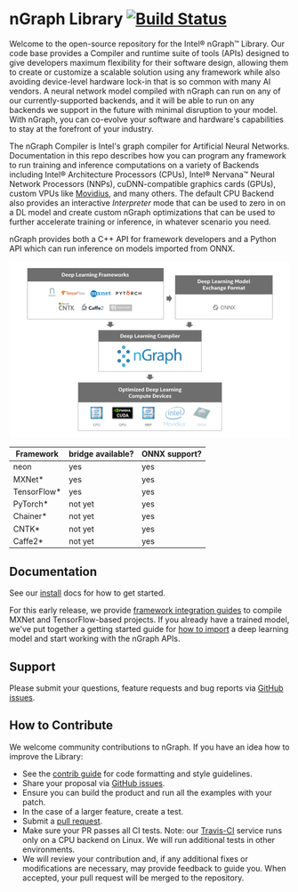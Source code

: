 # nGraph Library [![Build Status][build-status-badge]][build-status]


Welcome to the open-source repository for the Intel® nGraph™ Library. Our code 
base provides a Compiler and runtime suite of tools (APIs) designed to give 
developers maximum flexibility for their software design, allowing them to 
create or customize a scalable solution using any framework while also avoiding 
device-level hardware lock-in that is so common with many AI vendors. A neural 
network model compiled with nGraph can run on any of our currently-supported 
backends, and it will be able to run on any backends we support in the future 
with minimal disruption to your model. With nGraph, you can co-evolve your 
software and hardware's capabilities to stay at the forefront of your industry. 

The nGraph Compiler is Intel's graph compiler for Artificial Neural Networks. 
Documentation in this repo describes how you can program any framework 
to run training and inference computations on a variety of Backends including 
Intel® Architecture Processors (CPUs), Intel® Nervana™ Neural Network Processors 
(NNPs), cuDNN-compatible graphics cards (GPUs), custom VPUs like [Movidius], and
many others. The default CPU Backend also provides an interactive *Interpreter* 
mode that can be used to zero in on a DL model and create custom nGraph 
optimizations that can be used to further accelerate training or inference, in 
whatever scenario you need.  

nGraph provides both  a C++ API for framework developers and a Python API which 
can run inference on models imported from ONNX. 

![nGraph ecosystem][ngraph-ecosystem]


|Framework   | bridge available? | ONNX support?  |
|------------|-------------------|----------------|
| neon       | yes               | yes            |
| MXNet*     | yes               | yes            |
| TensorFlow*| yes               | yes            |
| PyTorch*   | not yet           | yes            |
| Chainer*   | not yet           | yes            |
| CNTK*      | not yet           | yes            |
| Caffe2*    | not yet           | yes            |


## Documentation

See our [install] docs for how to get started.

For this early release, we provide [framework integration guides] to
compile MXNet and TensorFlow-based projects. If you already have a
trained model, we've put together a getting started guide for
[how to import] a deep learning model and start working with the nGraph
APIs.

## Support

Please submit your questions, feature requests and bug reports via
[GitHub issues].

## How to Contribute

We welcome community contributions to nGraph. If you have an idea how
to improve the Library:

* See the [contrib guide] for code formatting and style guidelines.
* Share your proposal via [GitHub issues].
* Ensure you can build the product and run all the examples with your patch.
* In the case of a larger feature, create a test.
* Submit a [pull request].
* Make sure your PR passes all CI tests. Note: our [Travis-CI][build-status] service
  runs only on a CPU backend on Linux. We will run additional tests
  in other environments.
* We will review your contribution and, if any additional fixes or
  modifications are necessary, may provide feedback to guide you. When
  accepted, your pull request will be merged to the repository.

[install]: http://ngraph.nervanasys.com/docs/latest/buildlb.html
[framework integration guides]: http://ngraph.nervanasys.com/docs/latest/framework-integration-guides.html
[Github issues]: https://github.com/NervanaSystems/ngraph/issues
[contrib guide]: http://ngraph.nervanasys.com/docs/latest/project/code-contributor-README.html
[pull request]: https://github.com/NervanaSystems/ngraph/pulls
[how to import]: http://ngraph.nervanasys.com/docs/latest/howto/import.html
[ngraph-ecosystem]: doc/sphinx/source/graphics/ngraph-ecosystem.png "nGraph Ecosystem"
[build-status]: https://travis-ci.org/NervanaSystems/ngraph/branches
[build-status-badge]: https://travis-ci.org/NervanaSystems/ngraph.svg?branch=master
[develop-without-lockin]: doc/sphinx/source/graphics/develop-without-lockin.png "Develop on any part of the stack wtihout lockin"
[Movidius]:https://www.movidius.com/solutions/vision-processing-unit
